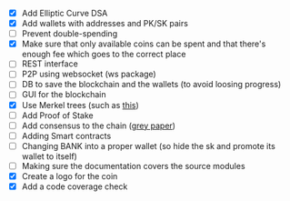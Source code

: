 -   [X] Add Elliptic Curve DSA
-   [X] Add wallets with addresses and PK/SK pairs
-   [ ] Prevent double-spending
-   [X] Make sure that only available coins can be spent and that there's enough fee which goes to the correct place
-   [ ] REST interface
-   [ ] P2P using websocket (ws package)
-   [ ] DB to save the blockchain and the wallets (to avoid loosing progress)
-   [ ] GUI for the blockchain
-   [X] Use Merkel trees (such as [this](https://github.com/miguelmota/merkle-tree))
-   [ ] Add Proof of Stake
-   [ ] Add consensus to the chain ([grey paper](https://hackernoon.com/building-a-blockchain-the-grey-paper-5be456018040))
-   [ ] Adding Smart contracts
-   [ ] Changing BANK into a proper wallet (so hide the sk and promote its wallet to itself)
-   [ ] Making sure the documentation covers the source modules
-   [X] Create a logo for the coin
-   [X] Add a code coverage check
